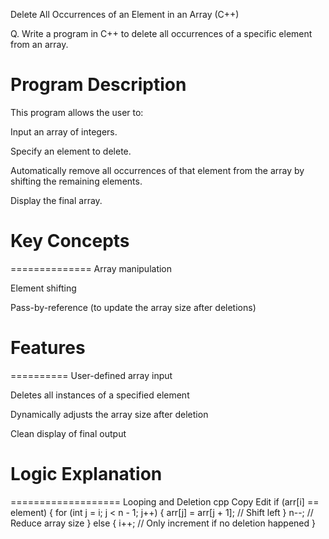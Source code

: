 Delete All Occurrences of an Element in an Array (C++)

Q. Write a program in C++ to delete all occurrences of a specific element from an array.



Program Description
===================
This program allows the user to:

Input an array of integers.

Specify an element to delete.

Automatically remove all occurrences of that element from the array by shifting the remaining elements.

Display the final array.



# Key Concepts
==============
Array manipulation

Element shifting

Pass-by-reference (to update the array size after deletions)



# Features
==========
User-defined array input

Deletes all instances of a specified element

Dynamically adjusts the array size after deletion

Clean display of final output



# Logic Explanation
===================
Looping and Deletion
cpp
Copy
Edit
if (arr[i] == element) {
    for (int j = i; j < n - 1; j++) {
        arr[j] = arr[j + 1];  // Shift left
    }
    n--;  // Reduce array size
} else {
    i++;  // Only increment if no deletion happened
}

